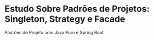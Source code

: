 # Estudo Sobre Padrões de Projetos: Singleton, Strategy e Facade
Padrões de Projeto com Java Puro e Spring Boot
